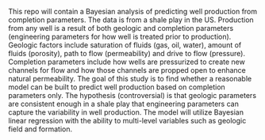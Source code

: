 This repo will contain a Bayesian analysis of predicting well production from completion parameters.  The data is from a shale play in the US.  Production from any well is a result of both geologic and completion parameters (engineering parameters for how well is treated prior to production).  Geologic factors include saturation of fluids (gas, oil, water), amount of fluids (porosity), path to flow (permeability) and drive to flow (pressure).  Completion parameters include how wells are pressurized to create new channels for flow and how those channels are propped open to enhance natural permeability.  The goal of this study is to find whether a reasonable model can be built to predict well production based on completion parameters only.  The hypothesis (controversial) is that geologic parameters are consistent enough in a shale play that engineering parameters can capture the variability in well production.  The model will utilize Bayesian linear regression with the ability to multi-level variables such as geologic field and formation.

